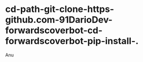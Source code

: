 # cd-path-git-clone-https-github.com-91DarioDev-forwardscoverbot-cd-forwardscoverbot-pip-install-.
Anu
